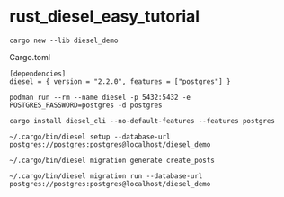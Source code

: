 # rust_diesel_easy_tutorial
```
cargo new --lib diesel_demo
```

Cargo.toml 
```
[dependencies]
diesel = { version = "2.2.0", features = ["postgres"] }
```



```
podman run --rm --name diesel -p 5432:5432 -e POSTGRES_PASSWORD=postgres -d postgres
```


```
cargo install diesel_cli --no-default-features --features postgres

```




```
~/.cargo/bin/diesel setup --database-url postgres://postgres:postgres@localhost/diesel_demo
```

```
~/.cargo/bin/diesel migration generate create_posts
```

```
~/.cargo/bin/diesel migration run --database-url postgres://postgres:postgres@localhost/diesel_demo
```




```
```


